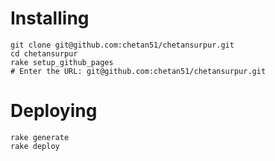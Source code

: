# Installing

    git clone git@github.com:chetan51/chetansurpur.git
    cd chetansurpur
    rake setup_github_pages
    # Enter the URL: git@github.com:chetan51/chetansurpur.git

# Deploying

    rake generate
    rake deploy
